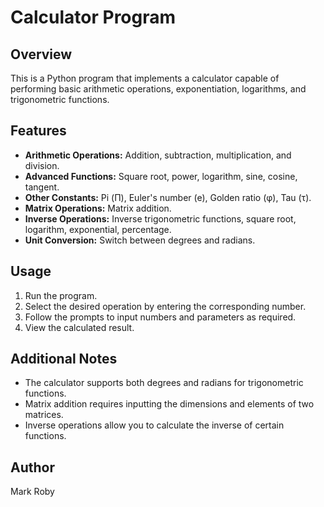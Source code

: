 

# Calculator Program

## Overview

 This is a Python program that implements a calculator capable of performing basic arithmetic operations, exponentiation, logarithms, and trigonometric functions.

## Features

- **Arithmetic Operations:** Addition, subtraction, multiplication, and division.
- **Advanced Functions:** Square root, power, logarithm, sine, cosine, tangent.
- **Other Constants:** Pi (Π), Euler's number (e), Golden ratio (φ), Tau (τ).
- **Matrix Operations:** Matrix addition.
- **Inverse Operations:** Inverse trigonometric functions, square root, logarithm, exponential, percentage.
- **Unit Conversion:** Switch between degrees and radians.

## Usage

1. Run the program.
2. Select the desired operation by entering the corresponding number.
3. Follow the prompts to input numbers and parameters as required.
4. View the calculated result.

## Additional Notes

- The calculator supports both degrees and radians for trigonometric functions.
- Matrix addition requires inputting the dimensions and elements of two matrices.
- Inverse operations allow you to calculate the inverse of certain functions.



## Author

Mark Roby

